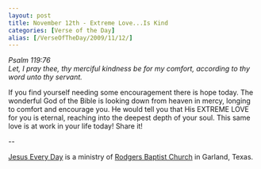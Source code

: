 ```yaml
---
layout: post
title: November 12th - Extreme Love...Is Kind
categories: [Verse of the Day]
alias: [/VerseOfTheDay/2009/11/12/]
---
```


_Psalm 119:76  
Let, I pray thee, thy merciful kindness be for my comfort, according
to thy word unto thy servant._

If you find yourself needing some encouragement there is hope
today. The wonderful God of the Bible is looking down from heaven in
mercy, longing to comfort and encourage you. He would tell you that
His EXTREME LOVE for you is eternal, reaching into the deepest depth
of your soul. This same love is at work in your life today! Share
it!

 --

<a href=http://jesuseveryday.net>Jesus Every Day</a> is a ministry of <a href=http://rodgersbaptist.net>Rodgers Baptist Church</a> in Garland, Texas.
